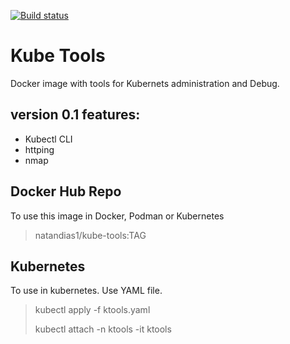 [![Build status](https://dev.azure.com/natan-dias/Kube-tools/_apis/build/status/Kube-tools-CI)](https://dev.azure.com/natan-dias/Kube-tools/_build/latest?definitionId=8)

# Kube Tools

Docker image with tools for Kubernets administration and Debug.

## version 0.1 features:

+ Kubectl CLI
+ httping
+ nmap

## Docker Hub Repo

To use this image in Docker, Podman or Kubernetes

> natandias1/kube-tools:TAG

## Kubernetes

To use in kubernetes. Use YAML file.

> kubectl apply -f ktools.yaml
>
> kubectl attach -n ktools -it ktools
